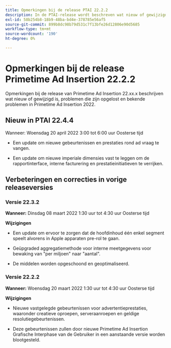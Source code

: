 ```yaml
---
title: Opmerkingen bij de release PTAI 22.2.2
description: In de PTAI-release wordt beschreven wat nieuw of gewijzigd is, wat de opgeloste en bekende problemen zijn in Primetime Ad Insertion in 2022.
exl-id: 58b254b8-18b9-48ba-bd4e-378785e56af5
source-git-commit: 899b8dc98b79d531c7f13bfe26d12806e90d5685
workflow-type: tm+mt
source-wordcount: '190'
ht-degree: 0%

---
```


# Opmerkingen bij de release Primetime Ad Insertion 22.2.2

Opmerkingen bij de release van Primetime Ad Insertion 22.xx.x beschrijven wat nieuw of gewijzigd is, problemen die zijn opgelost en bekende problemen in Primetime Ad Insertion 2022.

## Nieuw in PTAI 22.4.4

Wanneer: Woensdag 20 april 2022 3:00 tot 6:00 uur Oosterse tijd

* Een update om nieuwe gebeurtenissen en prestaties rond ad vraag te vangen.

* Een update om nieuwe imperiale dimensies vast te leggen om de rapportinterface, interne facturering en prestatieinitiatieven te verrijken.

## Verbeteringen en correcties in vorige releaseversies

### Versie 22.3.2

**Wanneer:** Dinsdag 08 maart 2022 1:30 uur tot 4:30 uur Oosterse tijd

**Wijzigingen**

* Een update om ervoor te zorgen dat de hoofdinhoud één enkel segment speelt alvorens in Apple apparaten pre-rol te gaan.

* Geüpgraded aggregatiemethode voor interne meetgegevens voor bewaking van &quot;per miljoen&quot; naar &quot;aantal&quot;.

* De middelen worden opgeschoond en geoptimaliseerd.

### Versie 22.2.2

**Wanneer:** Woensdag 20 maart 2022 1:30 uur tot 4:30 uur Oosterse tijd

**Wijzigingen**

* Nieuwe vastgelegde gebeurtenissen voor advertentieprestaties, waaronder creatieve oproepen, serveraanroepen en geldige resolutiegebeurtenissen.

* Deze gebeurtenissen zullen door nieuwe Primetime Ad Insertion Grafische Interphase van de Gebruiker in een aanstaande versie worden blootgesteld.
